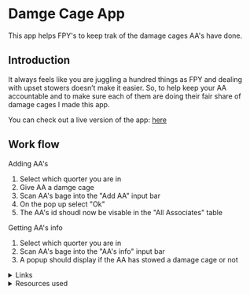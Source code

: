# Damge Cage App

This app helps FPY's to keep trak of the damage cages AA's have done.

## Introduction

It always feels like you are juggling a hundred things as FPY and dealing with upset stowers doesn’t make it easier. So, to help keep your AA accountable and to make sure each of them are doing their fair share of damage cages I made this app.

You can check out a live version of the app: [here](https://ipulotu.github.io/Damage_Cage_App/DamageCages.html)

## Work flow

<summary>Adding AA's</summary>

1. Select which quorter you are in
2. Give AA a damge cage
3. Scan AA's bage into the "Add AA" input bar
4. On the pop up select "Ok"
5. The AA's id shoudl now be visable in the "All Associates" table

<summary>Getting AA's info</summary>

1. Select which quorter you are in
2. Scan AA's bage into the "AA's info" input bar
3. A popup should display if the AA has stowed a damage cage or not

<details>
<summary>Links</summary>

* Live version: [Link](https://ipulotu.github.io/Damage_Cage_App/DamageCages.html)
* GitHub repository: [Link](https://github.com/Ipulotu/Damage_Cage_App)

</details>

<details>
<summary>Resources used</summary>

* [Stackoverflow.com](https://stackoverflow.com/)
* [w3schools.com](https://www.w3schools.com/)

</details>
